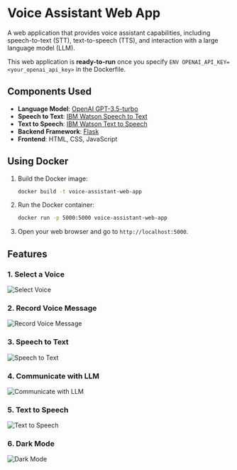 # Voice Assistant Web App
A web application that provides voice assistant capabilities, including speech-to-text (STT), text-to-speech (TTS), and interaction with a large language model (LLM).

This web application is **ready-to-run** once you specify `ENV OPENAI_API_KEY=<your_openai_api_key>` in the Dockerfile. 


## Components Used

- **Language Model**: [OpenAI GPT-3.5-turbo](https://www.openai.com/research/gpt-3)
- **Speech to Text**: [IBM Watson Speech to Text](https://www.ibm.com/cloud/watson-speech-to-text)
- **Text to Speech**: [IBM Watson Text to Speech](https://www.ibm.com/cloud/watson-text-to-speech)
- **Backend Framework**: [Flask](https://flask.palletsprojects.com/)
- **Frontend**: HTML, CSS, JavaScript


## Using Docker

1. Build the Docker image:
    ```bash
    docker build -t voice-assistant-web-app 
    ```
2. Run the Docker container:
    ```bash
    docker run -p 5000:5000 voice-assistant-web-app
    ```
3. Open your web browser and go to `http://localhost:5000`.

## Features

### 1. Select a Voice
![Select Voice](https://github.com/daniel620/voice-assistant-web-app/assets/60392737/72d64bde-e57f-4f0b-8172-e47b781d80e7)

### 2. Record Voice Message
![Record Voice Message](https://github.com/daniel620/voice-assistant-web-app/assets/60392737/2940d17c-b78d-4efb-b148-da48d31ab536)

### 3. Speech to Text
![Speech to Text](https://github.com/daniel620/voice-assistant-web-app/assets/60392737/294ca5cd-72a8-4dbb-916e-cb3e7f264271)

### 4. Communicate with LLM
![Communicate with LLM](https://github.com/daniel620/voice-assistant-web-app/assets/60392737/5d91a494-f23b-43cc-8245-d4e85a809720)

### 5. Text to Speech
![Text to Speech](https://github.com/daniel620/voice-assistant-web-app/assets/60392737/3292619a-adb2-4f8e-b878-e3b2941db968)

### 6. Dark Mode
![Dark Mode](https://github.com/daniel620/voice-assistant-web-app/assets/60392737/591fb9d6-e78b-4b88-86ea-bc26772cc22d)
